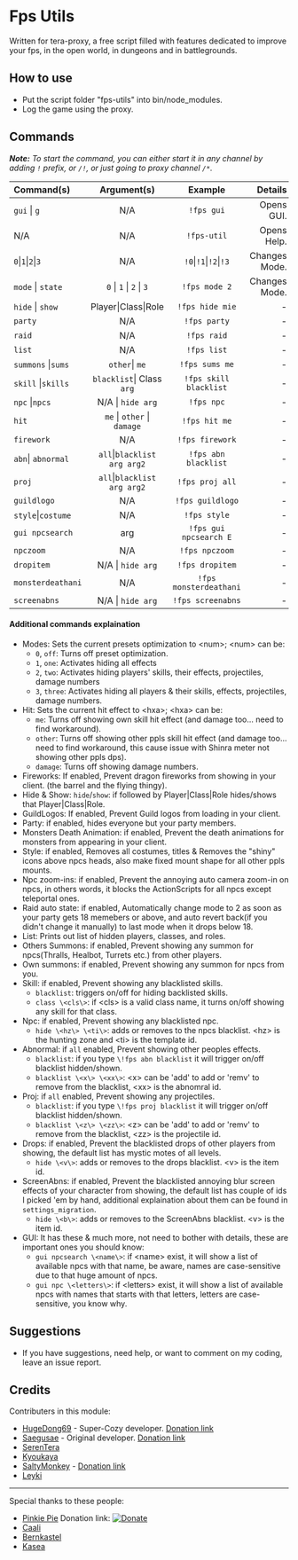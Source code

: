 # Fps Utils
Written for tera-proxy, a free script filled with features dedicated to improve your fps, in the open world, in dungeons and in battlegrounds.

## How to use
* Put the script folder "fps-utils" into bin/node_modules.
* Log the game using the proxy.

## Commands
***Note:*** *To start the command, you can either start it in any channel by adding `!` prefix, or `/!`, or just going to proxy channel `/*`.*


|    Command(s)    |         Argument(s)        |      Example         |   Details   |
|      :---        |            :---:           |        :---:         |---:         |
|   `gui` \| `g`   |             N/A            |`!fps gui`            |Opens GUI.   |
|       N/A        |             N/A            |`!fps-util`           |Opens Help.  |
|`0`\|`1`\|`2`\|`3`|             N/A            |`!0`\|`!1`\|`!2`\|`!3`|Changes Mode.|
| `mode` \| `state`| `0` \| `1` \| `2` \| `3`   |`!fps mode 2`         |Changes Mode.|
| `hide` \| `show` |    Player\|Class\|Role     |`!fps hide mie`       | - |
|     `party`      |             N/A            |`!fps party`          | - |
|      `raid`      |             N/A            |`!fps raid`           | - |
|      `list`      |             N/A            |`!fps list`           | - |
|`summons` \|`sums`|      `other`\| `me`        |`!fps sums me`        | - |
|`skill` \|`skills`|  `blacklist`\| Class `arg` |`!fps skill blacklist`| - |
|  `npc` \|`npcs`  |      N/A \| `hide arg`     |`!fps npc`            | - |
|      `hit`       | `me` \| `other` \| `damage`|`!fps hit me`         | - |
|    `firework`    |             N/A            |`!fps firework`       | - |
|`abn`\| `abnormal`|`all`\|`blacklist arg arg2` |`!fps abn blacklist`  | - |
|       `proj`     |`all`\|`blacklist arg arg2` |`!fps proj all`       | - |
|    `guildlogo`   |             N/A            |`!fps guildlogo`      | - |
|`style`\|`costume`|             N/A            |`!fps style`          | - |
|  `gui npcsearch` |             arg            |`!fps gui npcsearch E`| - |
|    `npczoom`     |             N/A            |`!fps npczoom`        | - |
|    `dropitem`    |       N/A \| `hide arg`    |`!fps dropitem`       | - |
| `monsterdeathani`|             N/A            |`!fps monsterdeathani`| - |
|   `screenabns`   |       N/A \| `hide arg`    |`!fps screenabns`     | - |

#### Additional commands explaination
- Modes: Sets the current presets optimization to \<num\>; \<num\> can be:
  - `0`, `off`: Turns off preset optimization.
  - `1`, `one`: Activates hiding all effects
  - `2`, `two`: Activates hiding players' skills, their effects, projectiles, damage numbers
  - `3`, `three`: Activates hiding all players & their skills, effects, projectiles, damage numbers.
- Hit: Sets the current hit effect to \<hxa\>; \<hxa\> can be:
  - `me`: Turns off showing own skill hit effect (and damage too... need to find workaround).
  - `other`: Turns off showing other ppls skill hit effect (and damage too... need to find workaround, this cause issue with Shinra meter not showing other ppls dps).
  - `damage`: Turns off showing damage numbers.
- Fireworks: If enabled, Prevent dragon fireworks from showing in your client. (the barrel and the flying thingy).
- Hide & Show: `hide`/`show`: if followed by Player\|Class\|Role hides/shows that Player\|Class\|Role.
- GuildLogos: If enabled, Prevent Guild logos from loading in your client.
- Party: if enabled, hides everyone but your party members.
- Monsters Death Animation: if enabled, Prevent the death animations for monsters from appearing in your client.
- Style: if enabled, Removes all costumes, titles & Removes the "shiny" icons above npcs heads, also make fixed mount shape for all other ppls mounts.
- Npc zoom-ins: if enabled, Prevent the annoying auto camera zoom-in on npcs, in others words, it blocks the ActionScripts for all npcs except teleportal ones.
- Raid auto state: if enabled, Automatically change mode to 2 as soon as your party gets 18 memebers or above, and auto revert back(if you didn't change it manually) to last mode when it drops below 18.
- List: Prints out list of hidden players, classes, and roles.
- Others Summons: if enabled, Prevent showing any summon for npcs(Thralls, Healbot, Turrets etc.) from other players.
- Own summons: if enabled, Prevent showing any summon for npcs from you.
- Skill: if enabled, Prevent showing any blacklisted skills.
  - `blacklist`: triggers on/off for hiding backlisted skills.
  - `class \<cls\>`: if \<cls\> is a valid class name, it turns on/off showing any skill for that class.
- Npc: if enabled, Prevent showing any blacklisted npc.
  - `hide \<hz\> \<ti\>`: adds or removes to the npcs blacklist. \<hz\> is the hunting zone and \<ti\> is the template id.
- Abnormal: if `all` enabled, Prevent showing other peoples effects.
  - `blacklist`: if you type `\!fps abn blacklist` it will trigger on/off blacklist hidden/shown.
  - `blacklist \<x\> \<xx\>`: \<x\> can be 'add' to add or 'remv' to remove from the blacklist, \<xx\> is the abnomral id.
- Proj: if `all` enabled, Prevent showing any projectiles.
  - `blacklist`: if you type `\!fps proj blacklist` it will trigger on/off blacklist hidden/shown.
  - `blacklist \<z\> \<zz\>`: \<z\> can be 'add' to add or 'remv' to remove from the blacklist, \<zz\> is the projectile id.
- Drops: if enabled, Prevent the blacklisted drops of other players from showing, the default list has mystic motes of all levels.
  - `hide \<v\>`: adds or removes to the drops blacklist. \<v\> is the item id.
- ScreenAbns: if enabled, Prevent the blacklisted annoying blur screen effects of your character from showing, the default list has couple of ids I picked 'em by hand, additional explaination about them can be found in `settings_migration`.
  - `hide \<b\>`: adds or removes to the ScreenAbns blacklist. \<v\> is the item id.
- GUI: It has these & much more, not need to bother with details, these are important ones you should know:
  - `gui npcsearch \<name\>`: if \<name\> exist, it will show a list of available npcs with that name, be aware, names are case-sensitive due to that huge amount of npcs.
  - `gui npc \<letters\>`: if \<letters\> exist, it will show a list of available npcs with names that starts with that letters, letters are case-sensitive, you know why.

## Suggestions
* If you have suggestions, need help, or want to comment on my coding, leave an issue report.

## Credits
Contributers in this module:
- [HugeDong69](https://github.com/codeagon) - Super-Cozy developer. [Donation link](https://ko-fi.com/codeagon)
- [Saegusae](https://github.com/Saegusae) - Original developer. [Donation link](https://www.patreon.com/saegusa)
- [SerenTera](https://github.com/SerenTera)
- [Kyoukaya](https://github.com/kyoukaya)
- [SaltyMonkey](https://github.com/SaltyMonkey) - [Donation link](https://www.patreon.com/SaltyMonkey)
- [Leyki](https://github.com/Leyki)

---

Special thanks to these people:
- [Pinkie Pie](https://github.com/pinkipi) Donation link: [![Donate](https://img.shields.io/badge/Donate-PayPal-ff69b4.svg)](https://www.paypal.com/cgi-bin/webscr?cmd=_donations&business=5MTKARBK2CNG8&lc=US&item_name=Pinkie%27s%20TERA%20Mods&currency_code=USD)
- [Caali](https://github.com/hackerman-caali) 
- [Bernkastel](https://github.com/Bernkastel-0)
- [Kasea](https://github.com/Kaseaa)
